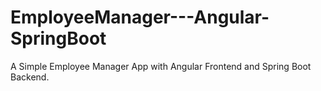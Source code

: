 # EmployeeManager---Angular-SpringBoot

A Simple Employee Manager App with Angular Frontend and Spring Boot Backend.
